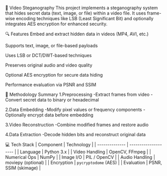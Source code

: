 🎥 Video Steganography
This project implements a steganography system that hides secret data (text, image, or file) within a video file. It uses frame-wise encoding techniques like LSB (Least Significant Bit) and optionally integrates AES encryption for enhanced security.

🔍 Features
Embed and extract hidden data in videos (MP4, AVI, etc.)

Supports text, image, or file-based payloads

Uses LSB or DCT/DWT-based techniques

Preserves original audio and video quality

Optional AES encryption for secure data hiding

Performance evaluation via PSNR and SSIM

🧪 Methodology Summary
1.Preprocessing
-Extract frames from video
-Convert secret data to binary or hexadecimal

2.Data Embedding
-Modify pixel values or frequency components
-Optionally encrypt data before embedding

3.Video Reconstruction
-Combine modified frames and restore audio

4.Data Extraction
-Decode hidden bits and reconstruct original data

💻 Tech Stack
| Component      | Technology           |
| -------------- | -------------------- |
| Language       | Python 3.x           |
| Video Handling | OpenCV, FFmpeg       |
| Numerical Ops  | NumPy                |
| Image I/O      | PIL / OpenCV         |
| Audio Handling | moviepy (optional)   |
| Encryption     | `pycryptodome` (AES) |
| Evaluation     | PSNR, SSIM (skimage) |
